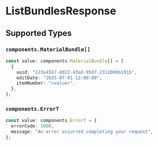 # ListBundlesResponse


## Supported Types

### `components.MaterialBundle[]`

```typescript
const value: components.MaterialBundle[] = [
  {
    uuid: "123e4567-dd22-43ad-95d7-2311006b191b",
    editDate: "2025-07-01 12:00:00",
    itemNumber: "<value>",
  },
];
```

### `components.ErrorT`

```typescript
const value: components.ErrorT = {
  errorCode: 1000,
  message: "An error occurred completing your request",
};
```

